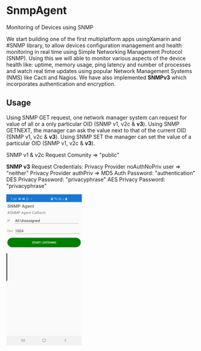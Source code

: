 # SnmpAgent
Monitoring of Devices using SNMP

We start building one of the first multiplatform apps usingXamarin and #SNMP library, to allow devices configuration management and health monitoring in real time using Simple Networking Management Protocol (SNMP). Using this we will able to monitor various aspects of the device health like: uptime, memory usage, ping latency and number of processes and watch real time updates using popular Network Management Systems  (NMS) like Cacti and Nagios. We have also implemented **SNMPv3** which incorporates authentication and encryption.

## Usage
Using SNMP GET request, one network manager system can request for value of all or a only particular OID (SNMP v1, v2c & **v3**). Using SNMP GETNEXT, the manager can ask the value next to that of the current OID (SNMP v1, v2c & **v3**). Using SNMP SET the manager can set the value of a particular OID (SNMP v1, v2c & **v3**).

SNMP v1 & v2c Request Comunity => "public"

**SNMP v3** Request Credentials:
Privacy Provider noAuthNoPriv user => "neither"
Privacy Provider authPriv =>
MD5 Auth Password: "authentication"
DES Privacy Password: "privacyphrase"
AES Privacy Password: "privacyphrase"

<img src="https://raw.githubusercontent.com/aldovilardy/SnmpAgent/master/ClientScreenshot.jpg" width="200" height="400" />


